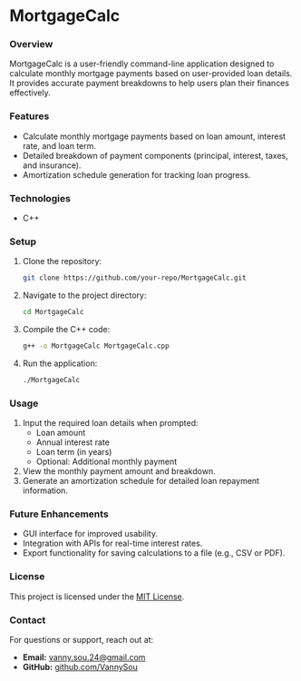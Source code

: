 # MortgageCalc

### Overview
MortgageCalc is a user-friendly command-line application designed to calculate monthly mortgage payments based on user-provided loan details. It provides accurate payment breakdowns to help users plan their finances effectively.

### Features
- Calculate monthly mortgage payments based on loan amount, interest rate, and loan term.
- Detailed breakdown of payment components (principal, interest, taxes, and insurance).
- Amortization schedule generation for tracking loan progress.

### Technologies
- C++

### Setup
1. Clone the repository:
   ```bash
   git clone https://github.com/your-repo/MortgageCalc.git
   ```
2. Navigate to the project directory:
   ```bash
   cd MortgageCalc
   ```
3. Compile the C++ code:
   ```bash
   g++ -o MortgageCalc MortgageCalc.cpp
   ```
4. Run the application:
   ```bash
   ./MortgageCalc
   ```

### Usage
1. Input the required loan details when prompted:
   - Loan amount
   - Annual interest rate
   - Loan term (in years)
   - Optional: Additional monthly payment
2. View the monthly payment amount and breakdown.
3. Generate an amortization schedule for detailed loan repayment information.

### Future Enhancements
- GUI interface for improved usability.
- Integration with APIs for real-time interest rates.
- Export functionality for saving calculations to a file (e.g., CSV or PDF).

### License
This project is licensed under the [MIT License](LICENSE).

### Contact
For questions or support, reach out at:
- **Email:** [vanny.sou.24@gmail.com](mailto:vanny.sou.24@gmail.com)
- **GitHub:** [github.com/VannySou](https://github.com/VannySou)

